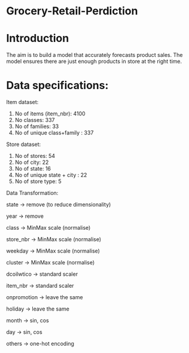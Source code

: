 # Grocery-Retail-Perdiction

# Introduction
The aim is to build a model that accurately forecasts product sales. The model ensures there are just enough products in store at the right time.

# Data specifications:
Item dataset:
1.  No of items (item_nbr): 4100
2.  No classes: 337
3.  No of families: 33
4.  No of unique class+family : 337


Store dataset:
1. No of stores: 54
2. No of city: 22
3. No of state: 16
4. No of unique state + city : 22
5. No of store type: 5


Data Transformation:

state → remove (to reduce dimensionality)

year → remove 

class → MinMax scale (normalise) 

store_nbr → MinMax scale (normalise)

weekday → MinMax scale (normalise)

cluster → MinMax scale (normalise)

dcoilwtico → standard scaler

item_nbr → standard scaler

onpromotion → leave the same

holiday → leave the same

month → sin, cos

day → sin, cos

others → one-hot encoding
